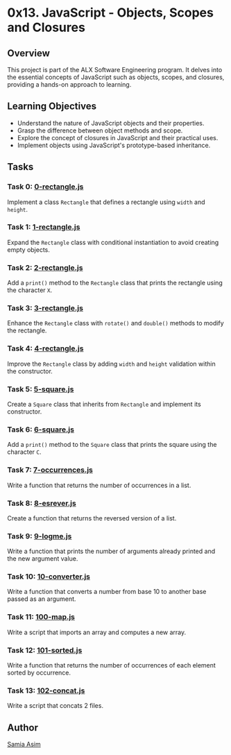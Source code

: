 # 0x13. JavaScript - Objects, Scopes and Closures

## Overview

This project is part of the ALX Software Engineering program. It delves into the essential concepts of JavaScript such as objects, scopes, and closures, providing a hands-on approach to learning.

## Learning Objectives

- Understand the nature of JavaScript objects and their properties.
- Grasp the difference between object methods and scope.
- Explore the concept of closures in JavaScript and their practical uses.
- Implement objects using JavaScript's prototype-based inheritance.

## Tasks

### Task 0: [0-rectangle.js](https://github.com/Samia8Asim/alx-higher_level_programming/blob/main/0x13-javascript_objects_scopes_closures/0-rectangle.js)
Implement a class `Rectangle` that defines a rectangle using `width` and `height`.

### Task 1: [1-rectangle.js](https://github.com/Samia8Asim/alx-higher_level_programming/blob/main/0x13-javascript_objects_scopes_closures/1-rectangle.js)
Expand the `Rectangle` class with conditional instantiation to avoid creating empty objects.

### Task 2: [2-rectangle.js](https://github.com/Samia8Asim/alx-higher_level_programming/blob/main/0x13-javascript_objects_scopes_closures/2-rectangle.js)
Add a `print()` method to the `Rectangle` class that prints the rectangle using the character `X`.

### Task 3: [3-rectangle.js](https://github.com/Samia8Asim/alx-higher_level_programming/blob/main/0x13-javascript_objects_scopes_closures/3-rectangle.js)
Enhance the `Rectangle` class with `rotate()` and `double()` methods to modify the rectangle.

### Task 4: [4-rectangle.js](https://github.com/Samia8Asim/alx-higher_level_programming/blob/main/0x13-javascript_objects_scopes_closures/4-rectangle.js)
Improve the `Rectangle` class by adding `width` and `height` validation within the constructor.

### Task 5: [5-square.js](https://github.com/Samia8Asim/alx-higher_level_programming/blob/main/0x13-javascript_objects_scopes_closures/5-square.js)
Create a `Square` class that inherits from `Rectangle` and implement its constructor.

### Task 6: [6-square.js](https://github.com/Samia8Asim/alx-higher_level_programming/blob/main/0x13-javascript_objects_scopes_closures/6-square.js)
Add a `print()` method to the `Square` class that prints the square using the character `C`.

### Task 7: [7-occurrences.js](https://github.com/Samia8Asim/alx-higher_level_programming/blob/main/0x13-javascript_objects_scopes_closures/7-occurrences.js)
Write a function that returns the number of occurrences in a list.

### Task 8: [8-esrever.js](https://github.com/Samia8Asim/alx-higher_level_programming/blob/main/0x13-javascript_objects_scopes_closures/8-esrever.js)
Create a function that returns the reversed version of a list.

### Task 9: [9-logme.js](https://github.com/Samia8Asim/alx-higher_level_programming/blob/main/0x13-javascript_objects_scopes_closures/9-logme.js)
Write a function that prints the number of arguments already printed and the new argument value.

### Task 10: [10-converter.js](https://github.com/Samia8Asim/alx-higher_level_programming/blob/main/0x13-javascript_objects_scopes_closures/10-converter.js)
Write a function that converts a number from base 10 to another base passed as an argument.

### Task 11: [100-map.js](https://github.com/Samia8Asim/alx-higher_level_programming/blob/main/0x13-javascript_objects_scopes_closures/100-map.js)
Write a script that imports an array and computes a new array.

### Task 12: [101-sorted.js](https://github.com/Samia8Asim/alx-higher_level_programming/blob/main/0x13-javascript_objects_scopes_closures/101-sorted.js)
Write a function that returns the number of occurrences of each element sorted by occurrence.

### Task 13: [102-concat.js](https://github.com/Samia8Asim/alx-higher_level_programming/blob/main/0x13-javascript_objects_scopes_closures/102-concat.js)
Write a script that concats 2 files.

## Author

[Samia Asim](https://github.com/Samia8Asim)
